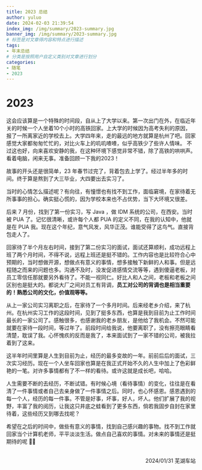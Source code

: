 ```yaml
---
title: 2023 总结
author: yuluo
date: 2024-02-03 21:39:54
index_img: /img/summary/2023-summary.jpg
banner_img: /img/summary/2023-summary.jpg
# 标签是对文章得内容和特点进行描述
tags:
- 年末总结
# 分类是按照用户自定义类别对文章进行划分
categories:
- 随笔
- 2023
---
```


# 2023

这会应该算是一个特殊的时间段，自从上了大学以来。第一次出门在外，在临近年关的时候一个人坐着10个小时的高铁回家。上大学的时候因为高考失利的原因，报了一所离家近的学校去上。大学四年来，走的最远的地方就算是杭州了吧。回家感觉大家都匆匆忙忙的，对比火车上的叽叽喳喳，似乎高铁少了些许人情味。 不过这也好，向来喜欢安静的我，在这种环境下感觉非常不错，除了高铁的哄哄声。看着电脑，闲来无事。准备回顾一下我的2023！

故事的开头还是很简单，23 年春节过完了，背着包去上学了。经过半年多的时间。终于算是熬到了大三毕业，大四要出去实习了。

当时的心情怎么描述呢？有向往，有憧憬也有找不到工作，面临窘境，在家待着无所事事的担心。确实挺心慌的，因为学校本来也不占优势，当下大环境又很差。

后来 7 月份，找到了第一份实习，写 Java ，做 IDM 系统的公司，在西安。当时被 PUA 了。记忆很清晰，或许每个人都 PUA 的定义不同，在我的认知中，他就是在 PUA 我。现在这个年纪，意气风发，风华正茂。谁能受得了这鸟气。直接背包走人了。

回家待了半个月左右时间，接到了第二份实习的面试，面试还算顺利，成功远程上班了两个月时间，不得不说，远程上班还是挺不错的。工作内容也是比较符合心中预期的，当时想做开源，想做点有意义的事情，想多接触下新鲜的人和事。但是远程随之而来的问题也多。沟通不及时，没发促进感情交流等等，遇到傻逼老板，对员工零信任那就要另外看待了。不能一视同仁。好比人和人之间，老板和老板之间区别也是挺大的。都说大厂之间对员工有背调，**员工对公司的背调也是相当重要的！熟悉公司的文化，价值观等等。**

从上一家公司实习离职之后，在家待了一个多月时间。后来经老乡介绍，来了杭州。在杭州实习工作的这段时间，见到了挺多东西，也算是我到目前为止工作时间最长的一家公司了。感触很多，也感谢我的老乡朋友，是他给了我机会。不然可能就要在家待一段时间，等过年了。前段时间给我说，他要离职了，没有擦亮眼睛看清楚，耽误了我。心怀愧疚的反而是我了，本来面试到了一家不错的公司，被我拉着到了这来。

这半年时间里算是人生到目前为止，经历的最多变故的一年。前前后后的面试，三次实习经历。现在一个人坐车回家也算是在我正式开始不久的人生中加上了色彩鲜艳的一笔。对许多事情都有了不一样的看待。或许这就是成长吧，哈哈。

人生需要不断的去经历，不断试错。有时候心境（看待事情）的变化，往往是在看清了一件事情或者自己去亲身做了一件事情之后。同时，也心怀感恩。感恩遇到的每一个人，经历的每一件事。不管是好事，坏事，好人，坏人。他们扩展了我的视野，丰富了我的阅历，让我这只井底之蛙看到了更多东西，倘若我固步自封在家里待着，这些经历又到哪去找呢？

希望在之后的时间中，做些有意义的事情，找到自己感兴趣的事物。找不到工作就回家当个计算机老师，平平淡淡生活。做点自己喜欢的事情。对未来的事情还是挺期待的呢 🎉🎉

</br>
<div style="float: right">2024/01/31 芜湖车站</div>
